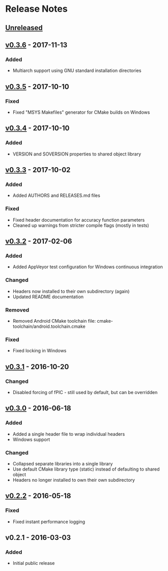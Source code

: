 # Release Notes

## [Unreleased]


## [v0.3.6] - 2017-11-13
### Added
 * Multiarch support using GNU standard installation directories


## [v0.3.5] - 2017-10-10
### Fixed
 * Fixed "MSYS Makefiles" generator for CMake builds on Windows


## [v0.3.4] - 2017-10-10
### Added
 * VERSION and SOVERSION properties to shared object library


## [v0.3.3] - 2017-10-02
### Added
 * Added AUTHORS and RELEASES.md files

### Fixed
 * Fixed header documentation for accuracy function parameters
 * Cleaned up warnings from stricter compile flags (mostly in tests)


## [v0.3.2] - 2017-02-06
### Added
 * Added AppVeyor test configuration for Windows continuous integration

### Changed
 * Headers now installed to their own subdirectory (again)
 * Updated README documentation

### Removed
 * Removed Android CMake toolchain file: cmake-toolchain/android.toolchain.cmake

### Fixed
 * Fixed locking in Windows


## [v0.3.1] - 2016-10-20
### Changed
 * Disabled forcing of fPIC - still used by default, but can be overridden


## [v0.3.0] - 2016-06-18
### Added
 * Added a single header file to wrap individual headers
 * Windows support

### Changed
 * Collapsed separate libraries into a single library
 * Use default CMake library type (static) instead of defaulting to shared object
 * Headers no longer installed to own their own subdirectory


## [v0.2.2] - 2016-05-18
### Fixed
 * Fixed instant performance logging


## v0.2.1 - 2016-03-03
### Added
 * Initial public release


[Unreleased]: https://github.com/libheartbeats/heartbeats-simple/compare/v0.3.6...HEAD
[v0.3.6]: https://github.com/libheartbeats/heartbeats-simple/compare/v0.3.5...v0.3.6
[v0.3.5]: https://github.com/libheartbeats/heartbeats-simple/compare/v0.3.4...v0.3.5
[v0.3.4]: https://github.com/libheartbeats/heartbeats-simple/compare/v0.3.3...v0.3.4
[v0.3.3]: https://github.com/libheartbeats/heartbeats-simple/compare/v0.3.2...v0.3.3
[v0.3.2]: https://github.com/libheartbeats/heartbeats-simple/compare/v0.3.1...v0.3.2
[v0.3.1]: https://github.com/libheartbeats/heartbeats-simple/compare/v0.3.0...v0.3.1
[v0.3.0]: https://github.com/libheartbeats/heartbeats-simple/compare/v0.2.2...v0.3.0
[v0.2.2]: https://github.com/libheartbeats/heartbeats-simple/compare/v0.2.1...v0.2.2
